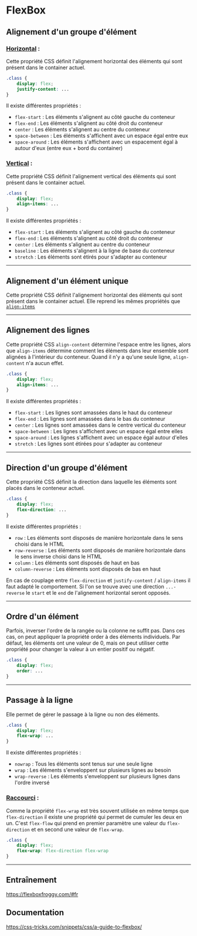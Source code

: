 # FlexBox

## Alignement d'un groupe d'élément

### <u>Horizontal</u> :

Cette propriété CSS définit l'alignement horizontal des éléments qui sont présent dans le container actuel. 

```css
.class {
    display: flex;
    justify-content: ...
}
```

Il existe différentes propriétés : 
- `flex-start` : Les éléments s'alignent au côté gauche du conteneur
- `flex-end` : Les éléments s'alignent au côté droit du conteneur
- `center` : Les éléments s'alignent au centre du conteneur
- `space-between` : Les éléments s'affichent avec un espace égal entre eux
- `space-around` : Les éléments s'affichent avec un espacement égal à autour d'eux (entre eux + bord du container)

### <u>Vertical</u> : 

Cette propriété CSS définit l'alignement vertical des éléments qui sont présent dans le container actuel. 

```css
.class {
    display: flex;
    align-items: ...
}
```    

Il existe différentes propriétés : 
- `flex-start` : Les éléments s'alignent au côté gauche du conteneur
- `flex-end` : Les éléments s'alignent au côté droit du conteneur
- `center` : Les éléments s'alignent au centre du conteneur
- `baseline` : Les éléments s'alignent à la ligne de base du conteneur
- `stretch` : Les éléments sont étirés pour s'adapter au conteneur

---

## Alignement d'un élément unique

Cette propriété CSS définit l'alignement horizontal des éléments qui sont présent dans le container actuel. Elle reprend les mêmes propriétés que <u>[`align-items`](#uverticalu)</u>

---

## Alignement des lignes

Cette propriété CSS `align-content` détermine l'espace entre les lignes, alors que `align-items` détermine comment les éléments dans leur ensemble sont alignées à l'intérieur du conteneur. Quand il n'y a qu'une seule ligne, `align-content` n'a aucun effet.

```css
.class {
    display: flex;
    align-items: ...
}
```   

Il existe différentes propriétés : 
- `flex-start` : Les lignes sont amassées dans le haut du conteneur
- `flex-end` : Les lignes sont amassées dans le bas du conteneur
- `center` : Les lignes sont amassées dans le centre vertical du conteneur
- `space-between` : Les lignes s'affichent avec un espace égal entre elles
- `space-around` : Les lignes s'affichent avec un espace égal autour d'elles
- `stretch` : Les lignes sont étirées pour s'adapter au conteneur

---


## Direction d'un groupe d'élément

Cette propriété CSS définit la direction dans laquelle les éléments sont placés dans le conteneur actuel. 

```css
.class {
    display: flex;
    flex-direction: ...
}
```  

Il existe différentes propriétés : 
- `row` : Les éléments sont disposés de manière horizontale dans le sens choisi dans le HTML
- `row-reverse` : Les éléments sont disposés de manière horizontale dans le sens inverse choisi dans le HTML
- `column` : Les éléments sont disposés de haut en bas
- `column-reverse` : Les éléments sont disposés de bas en haut

En cas de couplage entre `flex-direction` et `justify-content` / `align-items` il faut adapté le comportement. Si l'on se trouve avec une direction `...-reverse` le `start` et le `end` de l'alignement horizontal seront opposés.

---

## Ordre d'un élément

Parfois, inverser l'ordre de la rangée ou la colonne ne suffit pas. Dans ces cas, on peut appliquer la propriété order à des éléments individuels. Par défaut, les éléments ont une valeur de 0, mais on peut utiliser cette propriété pour changer la valeur à un entier positif ou négatif.

```css
.class {
    display: flex;
    order: ...
}
```

---

## Passage à la ligne

Elle permet de gérer le passage à la ligne ou non des éléments. 

```css
.class {
    display: flex;
    flex-wrap: ...
}
```

Il existe différentes propriétés : 
- `nowrap` : Tous les éléments sont tenus sur une seule ligne
- `wrap` : Les éléments s'enveloppent sur plusieurs lignes au besoin
- `wrap-reverse` : Les éléments s'enveloppent sur plusieurs lignes dans l'ordre inversé

### <u>Raccourci</u> :

Comme la propriété `flex-wrap` est très souvent utilisée en même temps que `flex-direction` il existe une propriété qui permet de cumuler les deux en un. C'est `flex-flow` qui prend en premier paramètre une valeur du `flex-direction` et en second une valeur de `flex-wrap`.

```css
.class {
    display: flex;
    flex-wrap: flex-direction flex-wrap
}
```

--- 

## Entraînement 

https://flexboxfroggy.com/#fr 

## Documentation

https://css-tricks.com/snippets/css/a-guide-to-flexbox/
